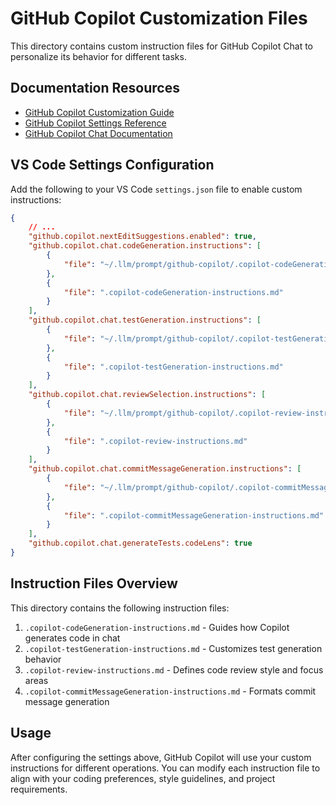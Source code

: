 # GitHub Copilot Customization Files

This directory contains custom instruction files for GitHub Copilot Chat to personalize its behavior for different tasks.

## Documentation Resources

* [GitHub Copilot Customization Guide](https://code.visualstudio.com/docs/copilot/copilot-customization)
* [GitHub Copilot Settings Reference](https://code.visualstudio.com/docs/copilot/reference/copilot-settings)
* [GitHub Copilot Chat Documentation](https://docs.github.com/en/copilot/github-copilot-chat/using-github-copilot-chat)

## VS Code Settings Configuration

Add the following to your VS Code `settings.json` file to enable custom instructions:

```json
{
    // ...
    "github.copilot.nextEditSuggestions.enabled": true,
    "github.copilot.chat.codeGeneration.instructions": [
        {
            "file": "~/.llm/prompt/github-copilot/.copilot-codeGeneration-instructions.md",
        },
        {
            "file": ".copilot-codeGeneration-instructions.md"
        }
    ],
    "github.copilot.chat.testGeneration.instructions": [
        {
            "file": "~/.llm/prompt/github-copilot/.copilot-testGeneration-instructions.md",
        },
        {
            "file": ".copilot-testGeneration-instructions.md"
        }
    ],
    "github.copilot.chat.reviewSelection.instructions": [
        {
            "file": "~/.llm/prompt/github-copilot/.copilot-review-instructions.md",
        },
        {
            "file": ".copilot-review-instructions.md"
        }
    ],
    "github.copilot.chat.commitMessageGeneration.instructions": [
        {
            "file": "~/.llm/prompt/github-copilot/.copilot-commitMessageGeneration-instructions.md",
        },
        {
            "file": ".copilot-commitMessageGeneration-instructions.md"
        }
    ],
    "github.copilot.chat.generateTests.codeLens": true
}
```

## Instruction Files Overview

This directory contains the following instruction files:

1. `.copilot-codeGeneration-instructions.md` - Guides how Copilot generates code in chat
2. `.copilot-testGeneration-instructions.md` - Customizes test generation behavior
3. `.copilot-review-instructions.md` - Defines code review style and focus areas
4. `.copilot-commitMessageGeneration-instructions.md` - Formats commit message generation

## Usage

After configuring the settings above, GitHub Copilot will use your custom instructions for different operations. You can modify each instruction file to align with your coding preferences, style guidelines, and project requirements.

